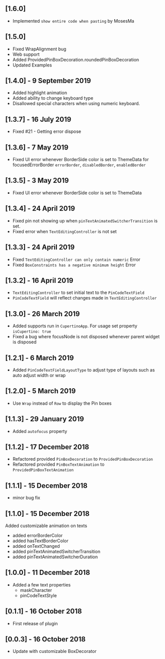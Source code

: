 ## [1.6.0]
* Implemented `show entire code when pasting` by MosesMa

## [1.5.0]
* Fixed WrapAlignment bug
* Web support
* Added ProvidedPinBoxDecoration.roundedPinBoxDecoration
* Updated Examples

## [1.4.0] - 9 September 2019
* Added highlight animation
* Added ability to change keyboard type
* Disallowed special characters when using numeric keyboard.

## [1.3.7] - 16 July 2019
* Fixed #21 - Getting error dispose

## [1.3.6] - 7 May 2019
* Fixed UI error whenever BorderSide color is set to ThemeData for focusedErrorBorder
`errorBorder`, `disabledBorder`, `enabledBorder`

## [1.3.5] - 3 May 2019
* Fixed UI error whenever BorderSide color is set to ThemeData

## [1.3.4] - 24 April 2019
* Fixed pin not showing up when `pinTextAnimatedSwitcherTransition` is set.
* Fixed error when `TextEditingController` is not set

## [1.3.3] - 24 April 2019
* Fixed `TextEditingController can only contain numeric` Error
* Fixed `BoxConstraints has a negative minimum height` Error

## [1.3.2] - 16 April 2019
* `TextEditingController` to set initial text to the `PinCodeTextField`
* `PinCodeTextField` will reflect changes made in `TextEditingController`


## [1.3.0] - 26 March 2019
* Added supports run in `CupertinoApp`. For usage set property `isCupertino: true`
* Fixed a bug where focusNode is not disposed whenever parent widget is disposed

## [1.2.1] - 6 March 2019
* Added `PinCodeTextFieldLayoutType` to adjust type of layouts such as 
auto adjust width or wrap 

## [1.2.0] - 5 March 2019
* Use `Wrap` instead of `Row` to display the Pin boxes


## [1.1.3] - 29 January 2019
* Added `autofocus` property

## [1.1.2] - 17 December 2018
* Refactored provided `PinBoxDecoration` to `ProvidedPinBoxDecoration`
* Refactored provided `PinBoxTextAnimation` to `ProvidedPinBoxTextAnimation`

## [1.1.1] - 15 December 2018
* minor bug fix

## [1.1.0] - 15 December 2018
Added customizable animation on texts
* added errorBorderColor
* added hasTextBorderColor
* added onTextChanged
* added pinTextAnimatedSwitcherTransition
* added pinTextAnimatedSwitcherDuration

## [1.0.0] - 11 December 2018
* Added a few text properties
    * maskCharacter
    * pinCodeTextStyle

## [0.1.1] - 16 October 2018

* First release of plugin

## [0.0.3] - 16 October 2018
* Update with customizable BoxDecorator